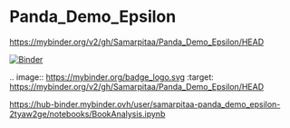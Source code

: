 # Panda_Demo_Epsilon

https://mybinder.org/v2/gh/Samarpitaa/Panda_Demo_Epsilon/HEAD

[![Binder](https://mybinder.org/badge_logo.svg)](https://mybinder.org/v2/gh/Samarpitaa/Panda_Demo_Epsilon/HEAD)

.. image:: https://mybinder.org/badge_logo.svg
 :target: https://mybinder.org/v2/gh/Samarpitaa/Panda_Demo_Epsilon/HEAD
 
 https://hub-binder.mybinder.ovh/user/samarpitaa-panda_demo_epsilon-2tyaw2ge/notebooks/BookAnalysis.ipynb
